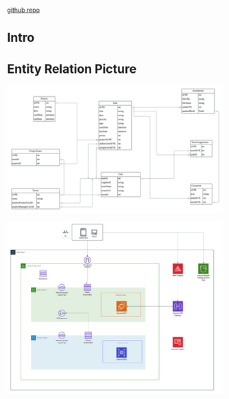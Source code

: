 [github repo](https://github.com/lengdaxia/project-management)

# Intro

# Entity Relation Picture

![ERD](./res/Jira-schema-v2.png)

![AWS](./res/pm-aws%20architecture.png)
